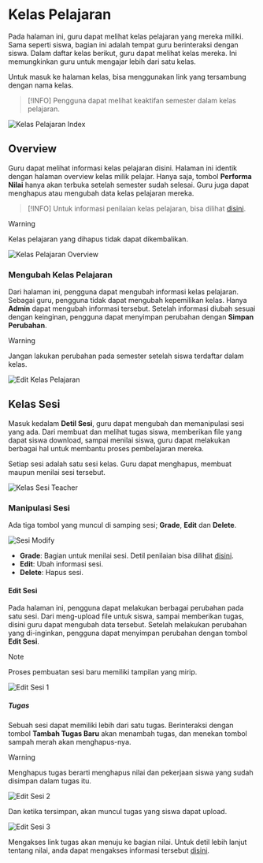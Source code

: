 # Kelas Pelajaran
Pada halaman ini, guru dapat melihat kelas pelajaran yang mereka miliki. Sama seperti siswa, bagian ini adalah tempat guru berinteraksi dengan siswa. Dalam daftar kelas berikut, guru dapat melihat kelas mereka. Ini memungkinkan guru untuk mengajar lebih dari satu kelas.

Untuk masuk ke halaman kelas, bisa menggunakan link yang tersambung dengan nama kelas.

> [!INFO]
> Pengguna dapat melihat keaktifan semester dalam kelas pelajaran.

![Kelas Pelajaran Index](_media/kelas_pelajaran_index.png)

## Overview
Guru dapat melihat informasi kelas pelajaran disini. Halaman ini identik dengan halaman overview kelas milik pelajar. Hanya saja, tombol **Performa Nilai** hanya akan terbuka setelah semester sudah selesai. Guru juga dapat menghapus atau mengubah data kelas pelajaran mereka.

> [!INFO]
> Untuk informasi penilaian kelas pelajaran, bisa dilihat [disini](account_types/teacher/nilai_kelas_pelajaran.md).

> [!WARNING]
> Kelas pelajaran yang dihapus tidak dapat dikembalikan.

![Kelas Pelajaran Overview](_media/kelas_pelajaran_overview.png)

### Mengubah Kelas Pelajaran
Dari halaman ini, pengguna dapat mengubah informasi kelas pelajaran. Sebagai guru, pengguna tidak dapat mengubah kepemilikan kelas. Hanya **Admin** dapat mengubah informasi tersebut. Setelah informasi diubah sesuai dengan keinginan, pengguna dapat menyimpan perubahan dengan **Simpan Perubahan**.

> [!WARNING]
> Jangan lakukan perubahan pada semester setelah siswa terdaftar dalam kelas.

![Edit Kelas Pelajaran](_media/edit_kelas_pelajaran.png)

## Kelas Sesi
Masuk kedalam **Detil Sesi**, guru dapat mengubah dan memanipulasi sesi yang ada. Dari membuat dan melihat tugas siswa, memberikan file yang dapat siswa download, sampai menilai siswa, guru dapat melakukan berbagai hal untuk membantu proses pembelajaran mereka.

Setiap sesi adalah satu sesi kelas. Guru dapat menghapus, membuat maupun menilai sesi tersebut.

![Kelas Sesi Teacher](_media/kelas_sesi_teacher.png)

### Manipulasi Sesi
Ada tiga tombol yang muncul di samping sesi; **Grade**, **Edit** dan **Delete**.

![Sesi Modify](_media/sesi_modify.png)

* **Grade**: Bagian untuk menilai sesi. Detil penilaian bisa dilihat [disini](account_types/teacher/nilai_kelas_pelajaran.md).
* **Edit**: Ubah informasi sesi.
* **Delete**: Hapus sesi.

#### Edit Sesi
Pada halaman ini, pengguna dapat melakukan berbagai perubahan pada satu sesi. Dari meng-upload file untuk siswa, sampai memberikan tugas, disini guru dapat mengubah data tersebut. Setelah melakukan perubahan yang di-inginkan, pengguna dapat menyimpan perubahan dengan tombol **Edit Sesi**.

> [!NOTE]
> Proses pembuatan sesi baru memiliki tampilan yang mirip.

![Edit Sesi 1](_media/edit_sesi_1.png)

##### Tugas
Sebuah sesi dapat memiliki lebih dari satu tugas. Berinteraksi dengan tombol **Tambah Tugas Baru** akan menambah tugas, dan menekan tombol sampah merah akan menghapus-nya.

> [!WARNING]
> Menghapus tugas berarti menghapus nilai dan pekerjaan siswa yang sudah disimpan dalam tugas itu.

![Edit Sesi 2](_media/edit_sesi_2.png)

Dan ketika tersimpan, akan muncul tugas yang siswa dapat upload.

![Edit Sesi 3](_media/edit_sesi_3.png)

Mengakses link tugas akan menuju ke bagian nilai. Untuk detil lebih lanjut tentang nilai, anda dapat mengakses informasi tersebut [disini](account_types/teacher/nilai.md).